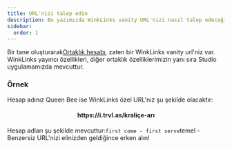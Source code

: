 ```yaml
---
title: URL'nizi talep edin
description: Bu yazımızda WinkLinks vanity URL'nizi nasıl talep edeceğinizi anlatacağız.
sidebar:
  order: 1
---
```

Bir tane oluşturarak[Ortaklık hesabı](/studio/what-is-studio), zaten bir WinkLinks vanity url'niz var. WinkLinks yayıncı özellikleri, diğer ortaklık özelliklerimizin yanı sıra Studio uygulamamızda mevcuttur.

### Örnek

Hesap adınız Queen Bee ise WinkLinks özel URL'niz şu şekilde olacaktır:

<h4 align="center">https://i.trvl.as/kraliçe-arı</h4>


Hesap adları şu şekilde mevcuttur:`first come - first serve`temel - Benzersiz URL'nizi elinizden geldiğince erken alın!

